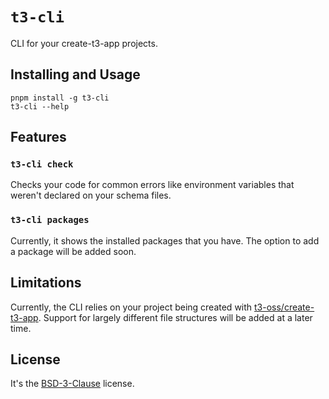 # `t3-cli`

CLI for your create-t3-app projects.

## Installing and Usage

```shell
pnpm install -g t3-cli
t3-cli --help
```

## Features

### `t3-cli check`

Checks your code for common errors like environment variables that weren't declared on your schema files.

### `t3-cli packages`

Currently, it shows the installed packages that you have. The option to add a package will be added soon.

## Limitations

Currently, the CLI relies on your project being created with [t3-oss/create-t3-app](https://github.com/t3-oss/create-t3-app). Support for largely different file structures will be added at a later time.

## License

It's the [BSD-3-Clause](LICENSE) license.
